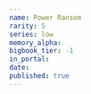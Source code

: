 ```yaml
---
name: Power Ransom
rarity: 5
series: low
memory_alpha:
bigbook_tier: -1
in_portal:
date:
published: true
---
```



